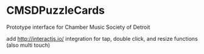 # CMSDPuzzleCards

Prototype interface for Chamber Music Society of Detroit

add http://interactjs.io/ integration for tap, double click, and resize functions (also multi touch)
